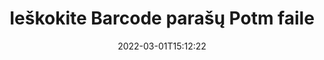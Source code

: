 ---
############################# Static ############################
layout: "auto-gen-signature"
date: 2022-03-01T15:12:22
draft: false
operation: Search
signaturetype: Barcode
fileformat: Potm
productName: Java
lang: lt
productCode: java
otherformats: pdf doc docx docm dot dotm dotx odt ott rtf xls xlsx xlsm xlsb csv ods ots xltx xltm ppt pptx pps ppsx odp otp potx potm pptm ppsm png jpg bmp gif tiff svg webp wmf
breadcrumb: Search Barcode signatures at Potm with Java

############################# Head ############################
head_title: "Ieškokite Barcode parašų Potm faile Java"
head_description: "Naudokite Java, norėdami ieškoti Barcode parašų Potm failuose naudodami kelias kodo eilutes."

############################# Header ############################
title: "Ieškokite Barcode parašų Potm faile"
description: "Java savoji API leidžia ieškoti Barcode parašų jau pasirašytuose Potm failuose. Atlikite išplėstinę el. parašo paiešką savo Potm dokumentuose naudodami kelias kodo eilutes."
bg_image: "https://cms.admin.containerize.com/templates/aspose/App_Themes/V3/images/bg/header1.png"
bg_overlay: false
button:
    enable: true

############################# SubMenu ############################
submenu:
    enable: true

    left:
        img_alt: "GroupDocs.Signature for Java"
        image: "https://cms.admin.containerize.com/templates/groupdocs/images/product-logos/90x90-noborder/groupdocsature-java.png"
        product: "GroupDocs.Signature"
        platform: "Java"



############################# About ############################
about:
    enable: true
    title: "Apie GroupDocs.Signature for Java API"
    content: |
        [GroupDocs.Signature for Java](https://products.groupdocs.com/signature/java/) teikia Java API, skirtą dokumentams apdoroti naudojant įvairius parašo tipus, pvz., tekstus, vaizdus, ​​skaitmeninius sertifikatus, brūkšninius kodus, QR kodus, antspaudus ar metaduomenis. Vartotojai gali pridėti, ištrinti, atnaujinti, tikrinti arba ieškoti elektroninių parašų PDF rinkmenose, MS Word dokumentuose, MS Excel darbaknygėse, MS PowerPoint pristatymuose, Adobe Photoshop failuose ir įvairiuose vaizdo formatuose, su papildoma pagalba prireikus tinkinti parašų ypatybes.
    

############################# Steps ############################
steps:
    enable: true
    title_left: "Kaip ieškoti Barcode parašų Potm"
    content_left: |
        [GroupDocs.Signature for Java](https://products.groupdocs.com/signature/java/) leidžia Java kūrėjams lengviau ieškoti Barcode parašų Potm failuose iš savo programų, atlikdami kelis paprastus veiksmus.
        
        * Sukurkite naują Signature klasės egzempliorių ir nurodykite šaltinio dokumento kelią kaip konstruktoriaus parametrą.
        * Sukurkite paieškos parinkčių objektą pagal savo reikalavimus ir nurodykite paieškos parinktis.
        * Iškvieskite Signature klasės egzemplioriaus paieškos metodą ir perduokite jam paieškos parinktis.
        * Apdorokite paieškos rezultatus pagal savo poreikius.

    title_right: "Sistemos reikalavimai"
    content_right: |
        GroupDocs.Signature for Java palaikomos visose pagrindinėse platformose ir operacinėse sistemose. Prieš vykdydami toliau pateiktą kodą, įsitikinkite, kad jūsų sistemoje yra įdiegtos šios būtinos sąlygos.

        * Operacinės sistemos: Microsoft Windows, Linux, MacOS
        * Kūrimo aplinkos: NetBeans, Intellij IDEA, Eclipse, etc.
        * Java runtime: J2SE 6.0 and above
        * Atsisiųskite naujausią GroupDocs.Signature for Java versiją iš [Maven](https://repository.groupdocs.com/webapp/#/artifacts/browse/tree/General/repo/com/groupdocs/groupdocs-signature)
         
    code: |
        ```java    
        
        // Set up input Potm file
        String filePath = "input.potm";

        // Instantiate Signature for input file
        Signature signature = new Signature(filePath);

        //Create search options
        BarcodeSearchOptions options = new BarcodeSearchOptions();

        // specify special pages to search on 
        options.setAllPages(false);
        // single page number
        options.setPageNumber(1);
        // specify text match type
        options.setMatchType(TextMatchType.Contains);
        // specify text pattern to search
        options.setText("Text signature");
        // return  Barcode images for processing
        options.setReturnContent(true);
        // set up type of returned  Barcode images
        options.setReturnContentType(FileType.PNG);
                            
        // search for Barcode signatures in Potm document
        List<BarcodeSignature> signatures = signature.search(BarcodeSignature.class, options);

        // process signatures which were found 
        signatures.forEach(item -> System.out.println(item.toString()));

        ```

############################# Demos ############################
demos:
    enable: true
    title: "Ieškokite Barcode elektroninių parašų tiesioginės demonstracijos"
    content: |
       Dabar ieškokite dokumente įvairių elektroninių parašų prie Potm failų, apsilankę [GroupDocs.Signature App](https://products.groupdocs.app/signature/family) svetainėje.

        
############################# More Formats ############################
more_formats:
    enable: true
    title: "Ieškokite kitų Barcode parašų naudodami Java"
    content: |
        "Elektroninių parašų paieška įvairiuose dokumentuose. Raskite parašus iš vieno iš populiarių failų formatų, kaip parodyta toliau."
    format: 
           
       
back_to_top:
    enable: true
---
